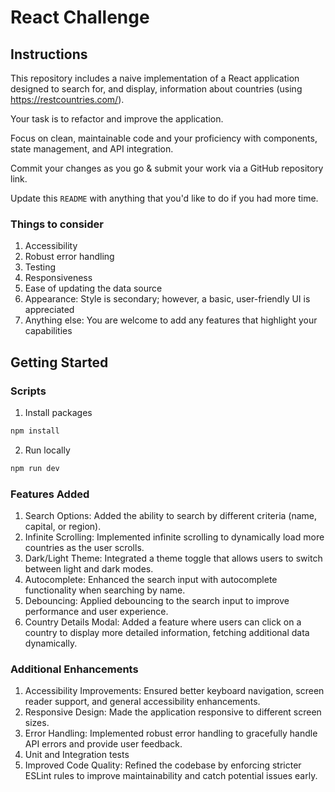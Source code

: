 # React Challenge

## Instructions

This repository includes a naive implementation of a React application designed to search for, and display, information about countries (using https://restcountries.com/).

Your task is to refactor and improve the application.

Focus on clean, maintainable code and your proficiency with components, state management, and API integration.

Commit your changes as you go & submit your work via a GitHub repository link.

Update this `README` with anything that you'd like to do if you had more time.

### Things to consider

1. Accessibility
2. Robust error handling
3. Testing
4. Responsiveness
5. Ease of updating the data source
6. Appearance: Style is secondary; however, a basic, user-friendly UI is appreciated
7. Anything else: You are welcome to add any features that highlight your capabilities

## Getting Started

### Scripts

1. Install packages

```sh
npm install
```

2. Run locally

```sh
npm run dev
```

### Features Added

1. Search Options: Added the ability to search by different criteria (name, capital, or region).
2. Infinite Scrolling: Implemented infinite scrolling to dynamically load more countries as the user scrolls.
3. Dark/Light Theme: Integrated a theme toggle that allows users to switch between light and dark modes.
4. Autocomplete: Enhanced the search input with autocomplete functionality when searching by name.
5. Debouncing: Applied debouncing to the search input to improve performance and user experience.
6. Country Details Modal: Added a feature where users can click on a country to display more detailed information, fetching additional data dynamically.

### Additional Enhancements

1. Accessibility Improvements: Ensured better keyboard navigation, screen reader support, and general accessibility enhancements.
2. Responsive Design: Made the application responsive to different screen sizes.
3. Error Handling: Implemented robust error handling to gracefully handle API errors and provide user feedback.
4. Unit and Integration tests
5. Improved Code Quality: Refined the codebase by enforcing stricter ESLint rules to improve maintainability and catch potential issues early.
